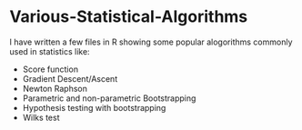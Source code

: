 # Various-Statistical-Algorithms

I have written a few files in R showing some popular alogorithms commonly used in statistics like:

- Score function
- Gradient Descent/Ascent
- Newton Raphson
- Parametric and non-parametric Bootstrapping
- Hypothesis testing with bootstrapping
- Wilks test
